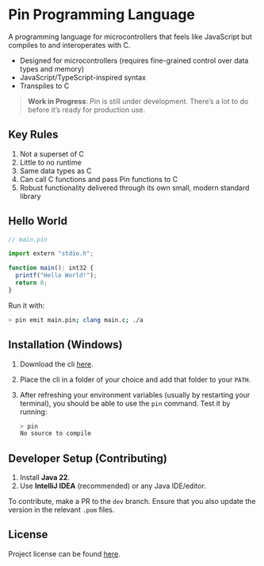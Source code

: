 # Pin Programming Language

A programming language for microcontrollers that feels like JavaScript but compiles to and interoperates with C.

* Designed for microcontrollers (requires fine-grained control over data types and memory)
* JavaScript/TypeScript-inspired syntax
* Transpiles to C

> **Work in Progress**: Pin is still under development. There’s a lot to do before it’s ready for production use.

## Key Rules

1. Not a superset of C
2. Little to no runtime
3. Same data types as C
4. Can call C functions and pass Pin functions to C
5. Robust functionality delivered through its own small, modern standard library

## Hello World

```js
// main.pin

import extern "stdio.h";

function main(): int32 {
  printf("Hello World!");
  return 0;
}
```

Run it with:

```bash
> pin emit main.pin; clang main.c; ./a
```

## Installation (Windows)

1. Download the cli [here](https://github.com/estaos/pinlang/releases).
2. Place the cli in a folder of your choice and add that folder to your `PATH`.
3. After refreshing your environment variables (usually by restarting your terminal), you should be able to use the `pin` command.
   Test it by running:

   ```bash
   > pin
   No source to compile
   ```

## Developer Setup (Contributing)

1. Install **Java 22**.
2. Use **IntelliJ IDEA** (recommended) or any Java IDE/editor.

To contribute, make a PR to the `dev` branch. Ensure that you also update the version in the relevant `.pom` files.

## License

Project license can be found [here](./LICENSE).
